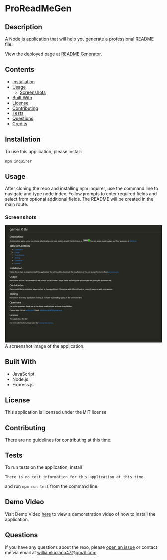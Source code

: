 # ProReadMeGen

## Description
A Node.js application that will help you generate a professional README file.
            
View the deployed page at [README Generator](https://github.com/Willluciano/proreadmegen).
## Contents
* [Installation](#installation)
* [Usage](#usage)
   * [Screenshots](#screenshots)
* [Built With](#built-with)
* [License](#license)
* [Contributing](#contributing)
* [Tests](#tests)
* [Questions](#questions)
* [Credits](#credits)

## Installation
To use this application, please install: 
```
npm inquirer
```
    
## Usage
After cloning the repo and installing npm inquirer, use the command line to navigate and type node index. Follow prompts to enter required fields and select from optional additional fields. The README will be created in the main route. 
    
### Screenshots
![Here is the screenshot image of the application.](assets\images\snapshoot.PNG)
A screenshot image of the application.

## Built With

* JavaScript
* Node.js
* Express.js
    
## License
This application is licensed under the MIT license.
    
## Contributing
There are no guidelines for contributing at this time.
    
## Tests
To run tests on the application, install
```
There is no test information for this application at this time.
```
and run `npm run test` from the command line.

## Demo Video
Visit Demo Video [here](https://watch.screencastify.com/v/Jr8QfL8stW1RcBkTATsM) to view a demonstration video of how to install the application.
    
## Questions
If you have any questions about the repo, please [open an issue](https://github.com/WillLuciano/ProReadMeGen/issues) or contact me via email at williamluciano47@gmail.com.